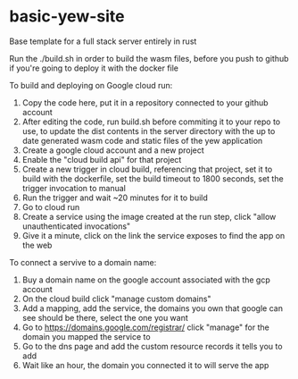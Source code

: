 # basic-yew-site

Base template for a full stack server entirely in rust

Run the ./build.sh in order to build the wasm files, before you push to github if you're going to deploy it with the docker file



To build and deploying on Google cloud run:

1. Copy the code here, put it in a repository connected to your github account
2. After editing the code, run build.sh before commiting it to your repo to use, to update the dist contents in the server directory with the up to date generated wasm code and static files of the yew application
3. Create a google cloud account and a new project
4. Enable the "cloud build api" for that project
5. Create a new trigger in cloud build, referencing that project, set it to build with the dockerfile, set the build timeout to 1800 seconds, set the trigger invocation to manual
6. Run the trigger and wait ~20 minutes for it to build
7. Go to cloud run
8. Create a service using the image created at the run step, click "allow unauthenticated invocations"
9. Give it a minute, click on the link the service exposes to find the app on the web

To connect a servive to a domain name:

1. Buy a domain name on the google account associated with the gcp account
2. On the cloud build click "manage custom domains"
3. Add a mapping, add the service, the domains you own that google can see should be there, select the one you want
4. Go to https://domains.google.com/registrar/ click "manage" for the domain you mapped the service to
5. Go to the dns page and add the custom resource records it tells you to add
6. Wait like an hour, the domain you connected it to will serve the app